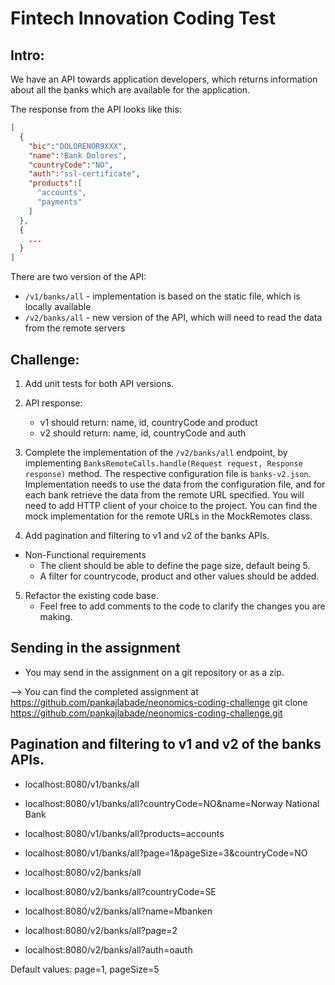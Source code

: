# Fintech Innovation Coding Test

## Intro:
We have an API towards application developers, which returns information about all the banks which are available for the application.

The response from the API looks like this:
```json
[
  {
    "bic":"DOLORENOR9XXX",
    "name":"Bank Dolores",
    "countryCode":"NO",
    "auth":"ssl-certificate",
    "products":[
      "accounts",
      "payments"
    ]   
  },
  {
    ...
  }
]
```
There are two version of the API:

- `/v1/banks/all` - implementation is based on the static file, which is locally available
- `/v2/banks/all` - new version of the API, which will need to read the data from the remote servers

## Challenge:
1. Add unit tests for both API versions.

2. API response:
    - v1 should return: name, id, countryCode and product
    - v2 should return: name, id, countryCode and auth

3. Complete the implementation of the `/v2/banks/all` endpoint, by implementing `BanksRemoteCalls.handle(Request request, Response response)` method.
The respective configuration file is `banks-v2.json`. Implementation needs to use the data from the configuration file,
and for each bank retrieve the data from the remote URL specified. You will need to add HTTP client of your choice to the project. 
You can find the mock implementation for the remote URLs in the MockRemotes class. 

4. Add pagination and filtering to v1 and v2 of the banks APIs.
- Non-Functional requirements
  - The client should be able to define the page size, default being 5.
  - A filter for countrycode, product and other values should be added.

5. Refactor the existing code base.
    - Feel free to add comments to the code to clarify the changes you are making.
## Sending in the assignment
- You may send in the assignment on a git repository or as a zip.

--> You can find the completed assignment at https://github.com/pankajlabade/neonomics-coding-challenge
git clone https://github.com/pankajlabade/neonomics-coding-challenge.git

## Pagination and filtering to v1 and v2 of the banks APIs. 

- localhost:8080/v1/banks/all

- localhost:8080/v1/banks/all?countryCode=NO&name=Norway National Bank

- localhost:8080/v1/banks/all?products=accounts
- localhost:8080/v1/banks/all?page=1&pageSize=3&countryCode=NO

- localhost:8080/v2/banks/all

- localhost:8080/v2/banks/all?countryCode=SE

- localhost:8080/v2/banks/all?name=Mbanken

- localhost:8080/v2/banks/all?page=2

- localhost:8080/v2/banks/all?auth=oauth

Default values: page=1, pageSize=5
